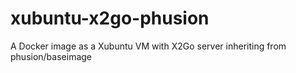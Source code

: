 # xubuntu-x2go-phusion
A Docker image as a Xubuntu VM with X2Go server inheriting from phusion/baseimage
